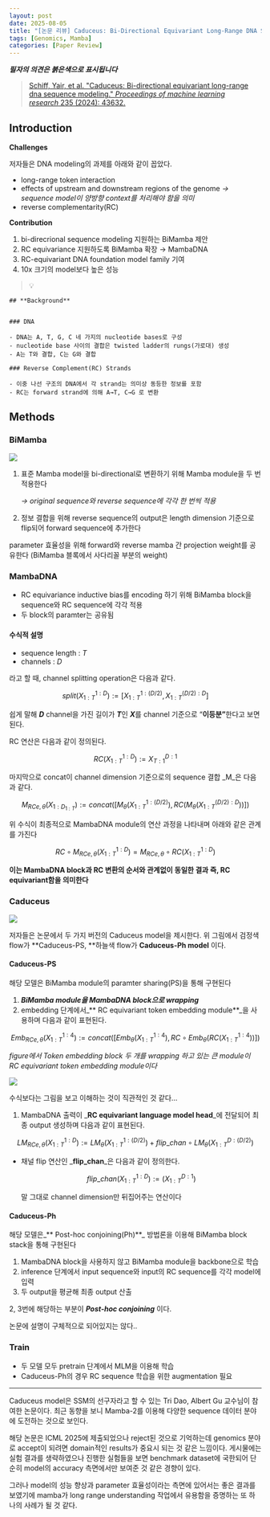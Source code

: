 ```yaml
---
layout: post
date: 2025-08-05
title: "[논문 리뷰] Caduceus: Bi-Directional Equivariant Long-Range DNA Sequence Modeling"
tags: [Genomics, Mamba]
categories: [Paper Review]
---
```


<span class="notion-red">_**필자의 의견은 붉은색으로 표시됩니다**_</span>


> [Schiff, Yair, et al. "Caduceus: Bi-directional equivariant long-range dna sequence modeling." ](https://pmc.ncbi.nlm.nih.gov/articles/PMC12189541/)[_Proceedings of machine learning research_](https://pmc.ncbi.nlm.nih.gov/articles/PMC12189541/)[ 235 (2024): 43632.](https://pmc.ncbi.nlm.nih.gov/articles/PMC12189541/)



## Introduction


**Challenges**


저자들은 DNA modeling의 과제를 아래와 같이 꼽았다.

- long-range token interaction
- effects of upstream and downstream regions of the genome 
_→ sequence model이 양방향 context를 처리해야 함을 의미_
- reverse complementarity(RC)

**Contribution**

1. bi-direcrional sequence modeling 지원하는 BiMamba 제안
1. RC equivariance 지원하도록 BiMamba 확장 → MambaDNA
1. RC-equivariant DNA foundation model family 기여
1. 10x 크기의 model보다 높은 성능

> 💡 


	## **Background**


	### DNA

	- DNA는 A, T, G, C 네 가지의 nucleotide bases로 구성
	- nucleotide base 사이의 결합은 twisted ladder의 rungs(가로대) 생성
	- A는 T와 결합, C는 G와 결합

	### Reverse Complement(RC) Strands

	- 이중 나선 구조의 DNA에서 각 strand는 의미상 동등한 정보를 포함
	- RC는 forward strand에 의해 A→T, C→G 로 변환


## Methods



### BiMamba


![](https://prod-files-secure.s3.us-west-2.amazonaws.com/542b861c-36a8-4051-84e5-8804b6728dba/2c247d59-7815-4980-99f0-8f0d21f445a7/image.png?X-Amz-Algorithm=AWS4-HMAC-SHA256&X-Amz-Content-Sha256=UNSIGNED-PAYLOAD&X-Amz-Credential=ASIAZI2LB4663QUFPGIE%2F20250902%2Fus-west-2%2Fs3%2Faws4_request&X-Amz-Date=20250902T140115Z&X-Amz-Expires=3600&X-Amz-Security-Token=IQoJb3JpZ2luX2VjEMb%2F%2F%2F%2F%2F%2F%2F%2F%2F%2FwEaCXVzLXdlc3QtMiJHMEUCIQCLyp3F6MXaVuwppQlKfDRmeAJtOL9uIVVZ5duxOSMawgIgC%2FFGFWNIB0MFRqeuHajV61U9KbhcfkPOoPpr6jfS0Pgq%2FwMILxAAGgw2Mzc0MjMxODM4MDUiDL3OfqCcpfLdZ6SEKCrcA308mn6ss3YvqhSUQx%2BKuwd%2Bf%2Fffv16nBPfx9H0bE4tRpntM0vfNtcmrXl5jOQJTPfVEJV8hDr5HKvTfN5uF1%2BMmLPBBTw0%2FGCZmqVX%2FogvvsFlKxACsRSu7X%2FYMB2oAe9V3jZR1BIN86PNR0LSlHECUzBafiry0Rx35ixr8GUI276bi44NjEbr6iMpPr4c6jk5ME7qfKCISQcBISIvzTvNk5xZ3MJyOm0W8b7NkGXdQjf5vBE21q%2Bnzh3XMiyH8Z2FGfmX03b6MOk%2B6q5T7zoZo9oQ9nvvToQykSw%2FU5a%2B31Ne5kZnN6eEmOPlbjFC4adKrdxzML6LPQdwOGzlpXIZ4hSV%2F6Ukzj%2BfQWXIuaGe6wcKxaerEKRl%2By3c3roJwha%2FgApp%2FGCZAnzyf6%2Fil7b9yn59Dbwuy6m5fX8fTZU8Usvrs8Yec1nrDha8nCJgL%2BsBvxZQlBwE9x6hpbayCd2vI4JQI%2FKNfFmmI2awEJ%2FkGCIw3zJ2p5dT8%2FWjS%2FtRt2aq9coVLoOVFhc0C1z9MpEbDMNhWmi%2BurbGptcj5J%2FfFV9qBsa0DLTLURVEZuxqLTUVhojpf8ieDvhmXSg6TPJR1zcBVEgLQE7McxeORxspjbAqJqeUzNmQYf9aZMI%2Fp28UGOqUBKAUEkM5Rk%2FaG%2FbskABTYQvRX5solDnRnWCY%2BZ4bvV59%2FZqurXX6v3N%2BtvqnpkmDmPxUwlYt%2BQ93E21goGzsbXrnSZs7Z2v1DAyQ%2BfvT%2F6NP%2FxMSzurtt%2BWFsUpA0JR8AUFx3pibluIIZQ5bSq3FprvMpm1V%2Fra4YJhiYU%2B5%2FY3xumWLuGh3%2F9CU7Yr7nxZo1U16f4iS4dGhROmu3RBxeDT0U8J1P&X-Amz-Signature=b01530d8f4bffbb2650980f71500773b010dd801442455d815ae6dbac2cdaa29&X-Amz-SignedHeaders=host&x-amz-checksum-mode=ENABLED&x-id=GetObject)

1. 표준 Mamba model을 bi-directional로 변환하기 위해 Mamba module을 두 번 적용한다

	_→ original sequence와 reverse sequence에 각각 한 번씩 적용_

1. 정보 결합을 위해 reverse sequence의 output은 length dimension 기준으로 flip되어 forward sequence에 추가한다

parameter 효율성을 위해 forward와 reverse mamba 간 projection weight를 공유한다 (BiMamba 블록에서 사다리꼴 부분의 weight)



### MambaDNA

- RC equivariance inductive bias를 encoding 하기 위해 BiMamba block을 sequence와 RC sequence에 각각 적용
- 두 block의 paramter는 공유됨


#### 수식적 설명

- sequence length : _T_
- channels : _D_

라고 할 때,  channel splitting operation은 다음과 같다.


$$
split(X^{1:D}_{1:T}):=[X^{1:(D/2)}_{1:T},X^{(D/2):D}_{1:T}]
$$


<span class="notion-red">쉽게 말해 </span><span class="notion-red">_**D**_</span><span class="notion-red"> channel을 가진 길이가 </span><span class="notion-red">_**T**_</span><span class="notion-red">인 </span><span class="notion-red">_**X**_</span><span class="notion-red">를 channel 기준으로 “</span><span class="notion-red">**이등분”**</span><span class="notion-red">한다고 보면 된다.</span>


RC 연산은 다음과 같이 정의된다.


$$
RC(X^{1:D}_{1:T}):=X^{D:1}_{T:1}
$$


마지막으로 concat이 channel dimension 기준으로의 sequence 결합 _M_은 다음과 같다.


$$
M_{RCe,\theta}(X_{1:D_{1:T}}):=concat([M_{\theta}(X^{1:(D/2)}_{1:T}),RC(M_{\theta}(X^{(D/2):D}_{1:T}))])
$$


위 수식이 최종적으로 MambaDNA module의 연산 과정을 나타내며 아래와 같은 관계를 가진다


$$
RC\circ M_{RCe,\theta}(X^{1:D}_{1:T}) = M_{RCe,\theta} \circ RC(X^{1:D}_{1:T})
$$


**이는 MambaDNA block과 RC 변환의 순서와 관계없이 동일한 결과 즉, RC equivariant함을 의미한다**



### Caduceus


![](https://prod-files-secure.s3.us-west-2.amazonaws.com/542b861c-36a8-4051-84e5-8804b6728dba/f94a60d7-8145-473b-aef9-7c68d3ec604a/image.png?X-Amz-Algorithm=AWS4-HMAC-SHA256&X-Amz-Content-Sha256=UNSIGNED-PAYLOAD&X-Amz-Credential=ASIAZI2LB4663QUFPGIE%2F20250902%2Fus-west-2%2Fs3%2Faws4_request&X-Amz-Date=20250902T140116Z&X-Amz-Expires=3600&X-Amz-Security-Token=IQoJb3JpZ2luX2VjEMb%2F%2F%2F%2F%2F%2F%2F%2F%2F%2FwEaCXVzLXdlc3QtMiJHMEUCIQCLyp3F6MXaVuwppQlKfDRmeAJtOL9uIVVZ5duxOSMawgIgC%2FFGFWNIB0MFRqeuHajV61U9KbhcfkPOoPpr6jfS0Pgq%2FwMILxAAGgw2Mzc0MjMxODM4MDUiDL3OfqCcpfLdZ6SEKCrcA308mn6ss3YvqhSUQx%2BKuwd%2Bf%2Fffv16nBPfx9H0bE4tRpntM0vfNtcmrXl5jOQJTPfVEJV8hDr5HKvTfN5uF1%2BMmLPBBTw0%2FGCZmqVX%2FogvvsFlKxACsRSu7X%2FYMB2oAe9V3jZR1BIN86PNR0LSlHECUzBafiry0Rx35ixr8GUI276bi44NjEbr6iMpPr4c6jk5ME7qfKCISQcBISIvzTvNk5xZ3MJyOm0W8b7NkGXdQjf5vBE21q%2Bnzh3XMiyH8Z2FGfmX03b6MOk%2B6q5T7zoZo9oQ9nvvToQykSw%2FU5a%2B31Ne5kZnN6eEmOPlbjFC4adKrdxzML6LPQdwOGzlpXIZ4hSV%2F6Ukzj%2BfQWXIuaGe6wcKxaerEKRl%2By3c3roJwha%2FgApp%2FGCZAnzyf6%2Fil7b9yn59Dbwuy6m5fX8fTZU8Usvrs8Yec1nrDha8nCJgL%2BsBvxZQlBwE9x6hpbayCd2vI4JQI%2FKNfFmmI2awEJ%2FkGCIw3zJ2p5dT8%2FWjS%2FtRt2aq9coVLoOVFhc0C1z9MpEbDMNhWmi%2BurbGptcj5J%2FfFV9qBsa0DLTLURVEZuxqLTUVhojpf8ieDvhmXSg6TPJR1zcBVEgLQE7McxeORxspjbAqJqeUzNmQYf9aZMI%2Fp28UGOqUBKAUEkM5Rk%2FaG%2FbskABTYQvRX5solDnRnWCY%2BZ4bvV59%2FZqurXX6v3N%2BtvqnpkmDmPxUwlYt%2BQ93E21goGzsbXrnSZs7Z2v1DAyQ%2BfvT%2F6NP%2FxMSzurtt%2BWFsUpA0JR8AUFx3pibluIIZQ5bSq3FprvMpm1V%2Fra4YJhiYU%2B5%2FY3xumWLuGh3%2F9CU7Yr7nxZo1U16f4iS4dGhROmu3RBxeDT0U8J1P&X-Amz-Signature=c8c4f5bb6ebcced7ed2ed849a45d5f8e073b1fb896a90a0d7fe4154df2e91b9c&X-Amz-SignedHeaders=host&x-amz-checksum-mode=ENABLED&x-id=GetObject)


저자들은 논문에서 두 가지 버전의 Caduceus model을 제시한다. 위 그림에서 검정색 flow가 **Caduceus-PS, **하늘색 flow가 **Caduceus-Ph model** 이다.



#### Caduceus-PS


해당 모델은 BiMamba module의 paramter sharing(PS)을 통해 구현된다

1. _**BiMamba module을 MambaDNA block으로 wrapping**_
1. embedding 단계에서_** RC equivariant token embedding module**_을 사용하며 다음과 같이 표현된다.

$$
Emb_{RCe,\theta}(X^{1:4}_{1:T}):=concat([Emb_{\theta}(X^{1:4}_{1:T}),RC \circ Emb_{\theta}(RC(X^{1:4}_{1:T}))])
$$


_figure에서 Token embedding block 두 개를 wrapping 하고 있는 큰 module이 RC equivariant token embedding module이다_


![](https://prod-files-secure.s3.us-west-2.amazonaws.com/542b861c-36a8-4051-84e5-8804b6728dba/b175e4da-71eb-4e91-8c23-a06dabe673c9/image.png?X-Amz-Algorithm=AWS4-HMAC-SHA256&X-Amz-Content-Sha256=UNSIGNED-PAYLOAD&X-Amz-Credential=ASIAZI2LB4663QUFPGIE%2F20250902%2Fus-west-2%2Fs3%2Faws4_request&X-Amz-Date=20250902T140116Z&X-Amz-Expires=3600&X-Amz-Security-Token=IQoJb3JpZ2luX2VjEMb%2F%2F%2F%2F%2F%2F%2F%2F%2F%2FwEaCXVzLXdlc3QtMiJHMEUCIQCLyp3F6MXaVuwppQlKfDRmeAJtOL9uIVVZ5duxOSMawgIgC%2FFGFWNIB0MFRqeuHajV61U9KbhcfkPOoPpr6jfS0Pgq%2FwMILxAAGgw2Mzc0MjMxODM4MDUiDL3OfqCcpfLdZ6SEKCrcA308mn6ss3YvqhSUQx%2BKuwd%2Bf%2Fffv16nBPfx9H0bE4tRpntM0vfNtcmrXl5jOQJTPfVEJV8hDr5HKvTfN5uF1%2BMmLPBBTw0%2FGCZmqVX%2FogvvsFlKxACsRSu7X%2FYMB2oAe9V3jZR1BIN86PNR0LSlHECUzBafiry0Rx35ixr8GUI276bi44NjEbr6iMpPr4c6jk5ME7qfKCISQcBISIvzTvNk5xZ3MJyOm0W8b7NkGXdQjf5vBE21q%2Bnzh3XMiyH8Z2FGfmX03b6MOk%2B6q5T7zoZo9oQ9nvvToQykSw%2FU5a%2B31Ne5kZnN6eEmOPlbjFC4adKrdxzML6LPQdwOGzlpXIZ4hSV%2F6Ukzj%2BfQWXIuaGe6wcKxaerEKRl%2By3c3roJwha%2FgApp%2FGCZAnzyf6%2Fil7b9yn59Dbwuy6m5fX8fTZU8Usvrs8Yec1nrDha8nCJgL%2BsBvxZQlBwE9x6hpbayCd2vI4JQI%2FKNfFmmI2awEJ%2FkGCIw3zJ2p5dT8%2FWjS%2FtRt2aq9coVLoOVFhc0C1z9MpEbDMNhWmi%2BurbGptcj5J%2FfFV9qBsa0DLTLURVEZuxqLTUVhojpf8ieDvhmXSg6TPJR1zcBVEgLQE7McxeORxspjbAqJqeUzNmQYf9aZMI%2Fp28UGOqUBKAUEkM5Rk%2FaG%2FbskABTYQvRX5solDnRnWCY%2BZ4bvV59%2FZqurXX6v3N%2BtvqnpkmDmPxUwlYt%2BQ93E21goGzsbXrnSZs7Z2v1DAyQ%2BfvT%2F6NP%2FxMSzurtt%2BWFsUpA0JR8AUFx3pibluIIZQ5bSq3FprvMpm1V%2Fra4YJhiYU%2B5%2FY3xumWLuGh3%2F9CU7Yr7nxZo1U16f4iS4dGhROmu3RBxeDT0U8J1P&X-Amz-Signature=3402d1467805882aed84edea3483e64eab75ba1423591d9250aab444afffef1a&X-Amz-SignedHeaders=host&x-amz-checksum-mode=ENABLED&x-id=GetObject)


<span class="notion-red">수식보다는 그림을 보고 이해하는 것이 직관적인 것 같다…</span>

1. MambaDNA 출력이 _**RC equivariant language model head**_에 전달되어 최종 output 생성하며 다음과 같이 표현된다.

$$
LM_{RCe,\theta}(X^{1:D}_{1:T}):= LM_{\theta}(X^{1:(D/2)}_{1:T})+flip\_chan\circ LM_{\theta}(X^{D:(D/2)}_{1:T})
$$

- 채널 flip 연산인 _**flip\_chan**_은 다음과 같이 정의한다.

	$$
	flip\_chan(X^{1:D}_{1:T}):=(X^{D:1}_{1:T})
	$$


	말 그대로 channel dimension만 뒤집어주는 연산이다



#### Caduceus-Ph


해당 모델은_** Post-hoc conjoining(Ph)**_ 방법론을 이용해 BiMamba block stack을 통해 구현된다

1. MambaDNA block을 사용하지 않고 BiMamba module을 backbone으로 학습
1. inference 단계에서 input sequence와 input의 RC sequence를 각각 model에 입력
1. 두 output을 평균해 최종 output 산출

2, 3번에 해당하는 부분이 _**Post-hoc conjoining**_ 이다.


<span class="notion-red">논문에 설명이 구체적으로 되어있지는 않다..</span>



### Train

- 두 모델 모두 pretrain 단계에서 MLM을 이용해 학습
- Caduceus-Ph의 경우 RC sequence 학습을 위한 augmentation 필요

---


<span class="notion-red">Caduceus model은 SSM의 선구자라고 할 수 있는 Tri Dao, Albert Gu 교수님이 참여한 논문이다. 최근 동향을 보니 Mamba-2를 이용해 다양한 sequence 데이터 분야에 도전하는 것으로 보인다.</span>


<span class="notion-red">해당 논문은 ICML 2025에 제출되었으나 reject된 것으로 기억하는데 genomics 분야로 accept이 되려면 domain적인 results가 중요시 되는 것 같은 느낌이다. 게시물에는 실험 결과를 생략하였으나 진행한 실험들을 보면 benchmark dataset에 국한되어 단순히 model의 accuracy 측면에서만 보여준 것 같은 경향이 있다.</span>


<span class="notion-red">그러나 model의 성능 향상과 parameter 효율성이라는 측면에 있어서는 좋은 결과를 보였기에 mamba가 long range understanding 작업에서 유용함을 증명하는 또 하나의 사례가 될 것 같다.</span>

